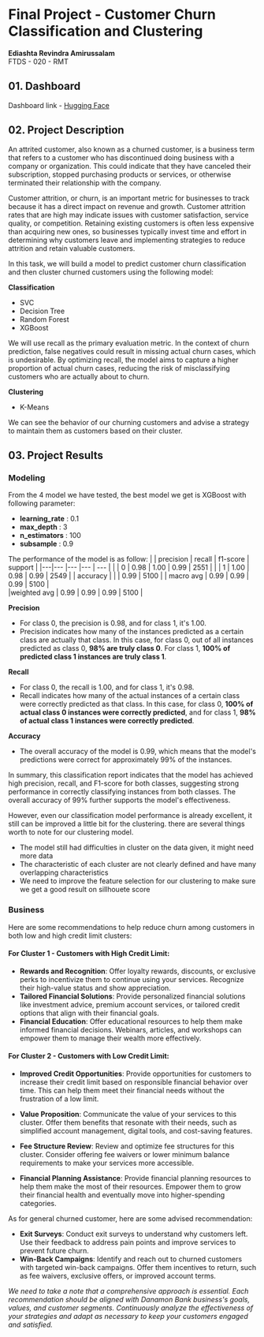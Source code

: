 # **Final Project - Customer Churn Classification and Clustering**

**Ediashta Revindra Amirussalam** <br>
FTDS - 020 - RMT

## 01. Dashboard
Dashboard link - [Hugging Face](https://huggingface.co/spaces/Ediashta/CreditCardChurnPrediction-FinalProject)

## 02. Project Description

An attrited customer, also known as a churned customer, is a business term that refers to a customer who has discontinued doing business with a company or organization. This could indicate that they have canceled their subscription, stopped purchasing products or services, or otherwise terminated their relationship with the company.

Customer attrition, or churn, is an important metric for businesses to track because it has a direct impact on revenue and growth. Customer attrition rates that are high may indicate issues with customer satisfaction, service quality, or competition. Retaining existing customers is often less expensive than acquiring new ones, so businesses typically invest time and effort in determining why customers leave and implementing strategies to reduce attrition and retain valuable customers.


In this task, we will build a model to predict customer churn classification and then cluster churned customers using the following model:

**Classification**
* SVC
* Decision Tree
* Random Forest
* XGBoost

We will use recall as the primary evaluation metric. In the context of churn prediction, false negatives could result in missing actual churn cases, which is undesirable. By optimizing recall, the model aims to capture a higher proportion of actual churn cases, reducing the risk of misclassifying customers who are actually about to churn.

**Clustering**
* K-Means

We can see the behavior of our churning customers and advise a strategy to maintain them as customers based on their cluster.

## 03. Project Results

### Modeling
From the 4 model we have tested, the best model we get is XGBoost with following parameter:
* **learning_rate** : 0.1
* **max_depth** : 3
* **n_estimators** : 100
* **subsample** : 0.9

The performance of the model is as follow:
|   | precision | recall | f1-score  | support |
|---|---        |---     |---        |  ---     |
|           | 0 | 0.98 | 1.00 | 0.99 | 2551 |
|           | 1 | 1.00 | 0.98 | 0.99 | 2549 |
|    accuracy |   |   | 0.99 | 5100 |
|   macro avg | 0.99 | 0.99  | 0.99  | 5100 |                    
|weighted avg | 0.99 | 0.99  | 0.99  |  5100 |                     

**Precision**
* For class 0, the precision is 0.98, and for class 1, it's 1.00. 
* Precision indicates how many of the instances predicted as a certain class are actually that class. In this case, for class 0, out of all instances predicted as class 0, **98% are truly class 0**. For class 1, **100% of predicted class 1 instances are truly class 1**.

**Recall** 
* For class 0, the recall is 1.00, and for class 1, it's 0.98. 
* Recall indicates how many of the actual instances of a certain class were correctly predicted as that class. In this case, for class 0, **100% of actual class 0 instances were correctly predicted**, and for class 1, **98% of actual class 1 instances were correctly predicted**.

**Accuracy** 
* The overall accuracy of the model is 0.99, which means that the model's predictions were correct for approximately 99% of the instances.

In summary, this classification report indicates that the model has achieved high precision, recall, and F1-score for both classes, suggesting strong performance in correctly classifying instances from both classes. The overall accuracy of 99% further supports the model's effectiveness.

However, even our classification model performance is already excellent, it still can be improved a little bit for the clustering. there are several things worth to note for our clustering model.
* The model still had difficulties in cluster on the data given, it might need more data
* The characteristic of each cluster are not clearly defined and have many overlapping characteristics
* We need to improve the feature selection for our clustering to make sure we get a good result on sillhouete score

### Business
Here are some recommendations to help reduce churn among customers in both low and high credit limit clusters:

#### For Cluster 1 - Customers with High Credit Limit:

* **Rewards and Recognition**: Offer loyalty rewards, discounts, or exclusive perks to incentivize them to continue using your services. Recognize their high-value status and show appreciation.
* **Tailored Financial Solutions**: Provide personalized financial solutions like investment advice, premium account services, or tailored credit options that align with their financial goals.
* **Financial Education**: Offer educational resources to help them make informed financial decisions. Webinars, articles, and workshops can empower them to manage their wealth more effectively.

#### For Cluster 2 - Customers with Low Credit Limit:

* **Improved Credit Opportunities**: Provide opportunities for customers to increase their credit limit based on responsible financial behavior over time. This can help them meet their financial needs without the frustration of a low limit.

* **Value Proposition**: Communicate the value of your services to this cluster. Offer them benefits that resonate with their needs, such as simplified account management, digital tools, and cost-saving features.
* **Fee Structure Review**: Review and optimize fee structures for this cluster. Consider offering fee waivers or lower minimum balance requirements to make your services more accessible.
* **Financial Planning Assistance**: Provide financial planning resources to help them make the most of their resources. Empower them to grow their financial health and eventually move into higher-spending categories.

As for general churned customer, here are some advised recommendation:
* **Exit Surveys**: Conduct exit surveys to understand why customers left. Use their feedback to address pain points and improve services to prevent future churn.
* **Win-Back Campaigns**: Identify and reach out to churned customers with targeted win-back campaigns. Offer them incentives to return, such as fee waivers, exclusive offers, or improved account terms.

*We need to take a note that a comprehensive approach is essential. Each recommendation should be aligned with Danamon Bank business's goals, values, and customer segments. Continuously analyze the effectiveness of your strategies and adapt as necessary to keep your customers engaged and satisfied.*